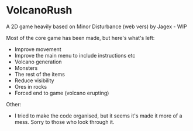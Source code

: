 # VolcanoRush
A 2D game heavily based on Minor Disturbance (web vers) by Jagex - WIP

Most of the core game has been made, but here's what's left:
- Improve movement
- Improve the main menu to include instructions etc
- Volcano generation
- Monsters
- The rest of the items
- Reduce visibility
- Ores in rocks
- Forced end to game (volcano erupting)

Other:
- I tried to make the code organised, but it seems it's made it more of a mess. Sorry to those who look through it.